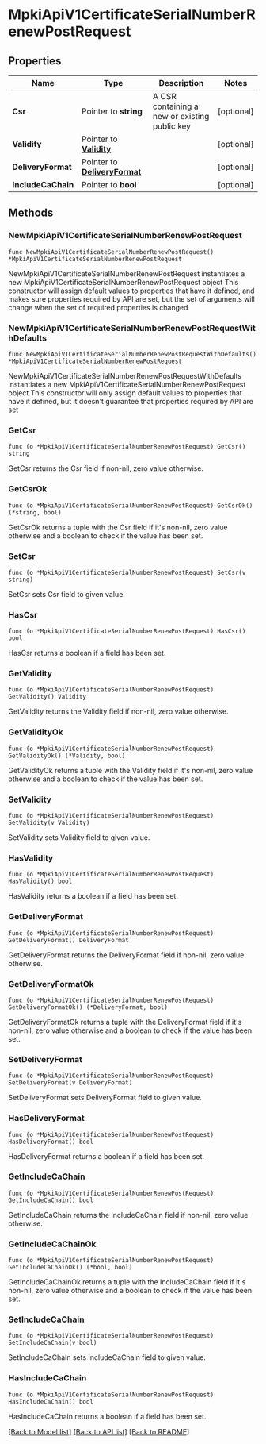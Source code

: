 # MpkiApiV1CertificateSerialNumberRenewPostRequest

## Properties

Name | Type | Description | Notes
------------ | ------------- | ------------- | -------------
**Csr** | Pointer to **string** | A CSR containing a new or existing public key | [optional] 
**Validity** | Pointer to [**Validity**](Validity.md) |  | [optional] 
**DeliveryFormat** | Pointer to [**DeliveryFormat**](DeliveryFormat.md) |  | [optional] 
**IncludeCaChain** | Pointer to **bool** |  | [optional] 

## Methods

### NewMpkiApiV1CertificateSerialNumberRenewPostRequest

`func NewMpkiApiV1CertificateSerialNumberRenewPostRequest() *MpkiApiV1CertificateSerialNumberRenewPostRequest`

NewMpkiApiV1CertificateSerialNumberRenewPostRequest instantiates a new MpkiApiV1CertificateSerialNumberRenewPostRequest object
This constructor will assign default values to properties that have it defined,
and makes sure properties required by API are set, but the set of arguments
will change when the set of required properties is changed

### NewMpkiApiV1CertificateSerialNumberRenewPostRequestWithDefaults

`func NewMpkiApiV1CertificateSerialNumberRenewPostRequestWithDefaults() *MpkiApiV1CertificateSerialNumberRenewPostRequest`

NewMpkiApiV1CertificateSerialNumberRenewPostRequestWithDefaults instantiates a new MpkiApiV1CertificateSerialNumberRenewPostRequest object
This constructor will only assign default values to properties that have it defined,
but it doesn't guarantee that properties required by API are set

### GetCsr

`func (o *MpkiApiV1CertificateSerialNumberRenewPostRequest) GetCsr() string`

GetCsr returns the Csr field if non-nil, zero value otherwise.

### GetCsrOk

`func (o *MpkiApiV1CertificateSerialNumberRenewPostRequest) GetCsrOk() (*string, bool)`

GetCsrOk returns a tuple with the Csr field if it's non-nil, zero value otherwise
and a boolean to check if the value has been set.

### SetCsr

`func (o *MpkiApiV1CertificateSerialNumberRenewPostRequest) SetCsr(v string)`

SetCsr sets Csr field to given value.

### HasCsr

`func (o *MpkiApiV1CertificateSerialNumberRenewPostRequest) HasCsr() bool`

HasCsr returns a boolean if a field has been set.

### GetValidity

`func (o *MpkiApiV1CertificateSerialNumberRenewPostRequest) GetValidity() Validity`

GetValidity returns the Validity field if non-nil, zero value otherwise.

### GetValidityOk

`func (o *MpkiApiV1CertificateSerialNumberRenewPostRequest) GetValidityOk() (*Validity, bool)`

GetValidityOk returns a tuple with the Validity field if it's non-nil, zero value otherwise
and a boolean to check if the value has been set.

### SetValidity

`func (o *MpkiApiV1CertificateSerialNumberRenewPostRequest) SetValidity(v Validity)`

SetValidity sets Validity field to given value.

### HasValidity

`func (o *MpkiApiV1CertificateSerialNumberRenewPostRequest) HasValidity() bool`

HasValidity returns a boolean if a field has been set.

### GetDeliveryFormat

`func (o *MpkiApiV1CertificateSerialNumberRenewPostRequest) GetDeliveryFormat() DeliveryFormat`

GetDeliveryFormat returns the DeliveryFormat field if non-nil, zero value otherwise.

### GetDeliveryFormatOk

`func (o *MpkiApiV1CertificateSerialNumberRenewPostRequest) GetDeliveryFormatOk() (*DeliveryFormat, bool)`

GetDeliveryFormatOk returns a tuple with the DeliveryFormat field if it's non-nil, zero value otherwise
and a boolean to check if the value has been set.

### SetDeliveryFormat

`func (o *MpkiApiV1CertificateSerialNumberRenewPostRequest) SetDeliveryFormat(v DeliveryFormat)`

SetDeliveryFormat sets DeliveryFormat field to given value.

### HasDeliveryFormat

`func (o *MpkiApiV1CertificateSerialNumberRenewPostRequest) HasDeliveryFormat() bool`

HasDeliveryFormat returns a boolean if a field has been set.

### GetIncludeCaChain

`func (o *MpkiApiV1CertificateSerialNumberRenewPostRequest) GetIncludeCaChain() bool`

GetIncludeCaChain returns the IncludeCaChain field if non-nil, zero value otherwise.

### GetIncludeCaChainOk

`func (o *MpkiApiV1CertificateSerialNumberRenewPostRequest) GetIncludeCaChainOk() (*bool, bool)`

GetIncludeCaChainOk returns a tuple with the IncludeCaChain field if it's non-nil, zero value otherwise
and a boolean to check if the value has been set.

### SetIncludeCaChain

`func (o *MpkiApiV1CertificateSerialNumberRenewPostRequest) SetIncludeCaChain(v bool)`

SetIncludeCaChain sets IncludeCaChain field to given value.

### HasIncludeCaChain

`func (o *MpkiApiV1CertificateSerialNumberRenewPostRequest) HasIncludeCaChain() bool`

HasIncludeCaChain returns a boolean if a field has been set.


[[Back to Model list]](../README.md#documentation-for-models) [[Back to API list]](../README.md#documentation-for-api-endpoints) [[Back to README]](../README.md)


